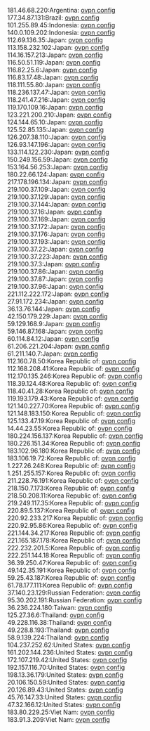 181.46.68.220:Argentina: [ovpn config](vpn/181_46_68_220.ovpn)  
177.34.87.131:Brazil: [ovpn config](vpn/177_34_87_131.ovpn)  
101.255.89.45:Indonesia: [ovpn config](vpn/101_255_89_45.ovpn)  
140.0.109.202:Indonesia: [ovpn config](vpn/140_0_109_202.ovpn)  
112.69.136.35:Japan: [ovpn config](vpn/112_69_136_35.ovpn)  
113.158.232.102:Japan: [ovpn config](vpn/113_158_232_102.ovpn)  
114.16.157.213:Japan: [ovpn config](vpn/114_16_157_213.ovpn)  
116.50.51.119:Japan: [ovpn config](vpn/116_50_51_119.ovpn)  
116.82.25.6:Japan: [ovpn config](vpn/116_82_25_6.ovpn)  
116.83.17.48:Japan: [ovpn config](vpn/116_83_17_48.ovpn)  
118.111.55.80:Japan: [ovpn config](vpn/118_111_55_80.ovpn)  
118.236.137.47:Japan: [ovpn config](vpn/118_236_137_47.ovpn)  
118.241.47.216:Japan: [ovpn config](vpn/118_241_47_216.ovpn)  
119.170.109.16:Japan: [ovpn config](vpn/119_170_109_16.ovpn)  
123.221.200.210:Japan: [ovpn config](vpn/123_221_200_210.ovpn)  
124.144.65.10:Japan: [ovpn config](vpn/124_144_65_10.ovpn)  
125.52.85.135:Japan: [ovpn config](vpn/125_52_85_135.ovpn)  
126.207.38.110:Japan: [ovpn config](vpn/126_207_38_110.ovpn)  
126.93.147.196:Japan: [ovpn config](vpn/126_93_147_196.ovpn)  
133.114.122.230:Japan: [ovpn config](vpn/133_114_122_230.ovpn)  
150.249.156.59:Japan: [ovpn config](vpn/150_249_156_59.ovpn)  
153.164.56.253:Japan: [ovpn config](vpn/153_164_56_253.ovpn)  
180.22.66.124:Japan: [ovpn config](vpn/180_22_66_124.ovpn)  
217.178.196.134:Japan: [ovpn config](vpn/217_178_196_134.ovpn)  
219.100.37.109:Japan: [ovpn config](vpn/219_100_37_109.ovpn)  
219.100.37.129:Japan: [ovpn config](vpn/219_100_37_129.ovpn)  
219.100.37.144:Japan: [ovpn config](vpn/219_100_37_144.ovpn)  
219.100.37.16:Japan: [ovpn config](vpn/219_100_37_16.ovpn)  
219.100.37.169:Japan: [ovpn config](vpn/219_100_37_169.ovpn)  
219.100.37.172:Japan: [ovpn config](vpn/219_100_37_172.ovpn)  
219.100.37.176:Japan: [ovpn config](vpn/219_100_37_176.ovpn)  
219.100.37.193:Japan: [ovpn config](vpn/219_100_37_193.ovpn)  
219.100.37.22:Japan: [ovpn config](vpn/219_100_37_22.ovpn)  
219.100.37.223:Japan: [ovpn config](vpn/219_100_37_223.ovpn)  
219.100.37.3:Japan: [ovpn config](vpn/219_100_37_3.ovpn)  
219.100.37.86:Japan: [ovpn config](vpn/219_100_37_86.ovpn)  
219.100.37.87:Japan: [ovpn config](vpn/219_100_37_87.ovpn)  
219.100.37.96:Japan: [ovpn config](vpn/219_100_37_96.ovpn)  
221.112.222.172:Japan: [ovpn config](vpn/221_112_222_172.ovpn)  
27.91.172.234:Japan: [ovpn config](vpn/27_91_172_234.ovpn)  
36.13.76.144:Japan: [ovpn config](vpn/36_13_76_144.ovpn)  
42.150.179.229:Japan: [ovpn config](vpn/42_150_179_229.ovpn)  
59.129.168.9:Japan: [ovpn config](vpn/59_129_168_9.ovpn)  
59.146.87.168:Japan: [ovpn config](vpn/59_146_87_168.ovpn)  
60.114.84.12:Japan: [ovpn config](vpn/60_114_84_12.ovpn)  
61.206.221.204:Japan: [ovpn config](vpn/61_206_221_204.ovpn)  
61.211.140.7:Japan: [ovpn config](vpn/61_211_140_7.ovpn)  
112.160.78.50:Korea Republic of: [ovpn config](vpn/112_160_78_50.ovpn)  
112.168.208.41:Korea Republic of: [ovpn config](vpn/112_168_208_41.ovpn)  
112.170.135.246:Korea Republic of: [ovpn config](vpn/112_170_135_246.ovpn)  
118.39.124.48:Korea Republic of: [ovpn config](vpn/118_39_124_48.ovpn)  
118.40.41.28:Korea Republic of: [ovpn config](vpn/118_40_41_28.ovpn)  
119.193.179.43:Korea Republic of: [ovpn config](vpn/119_193_179_43.ovpn)  
121.140.227.70:Korea Republic of: [ovpn config](vpn/121_140_227_70.ovpn)  
121.148.183.150:Korea Republic of: [ovpn config](vpn/121_148_183_150.ovpn)  
125.133.47.19:Korea Republic of: [ovpn config](vpn/125_133_47_19.ovpn)  
14.44.23.55:Korea Republic of: [ovpn config](vpn/14_44_23_55.ovpn)  
180.224.156.137:Korea Republic of: [ovpn config](vpn/180_224_156_137.ovpn)  
180.226.151.34:Korea Republic of: [ovpn config](vpn/180_226_151_34.ovpn)  
183.102.96.180:Korea Republic of: [ovpn config](vpn/183_102_96_180.ovpn)  
183.106.19.72:Korea Republic of: [ovpn config](vpn/183_106_19_72.ovpn)  
1.227.26.248:Korea Republic of: [ovpn config](vpn/1_227_26_248.ovpn)  
1.251.255.157:Korea Republic of: [ovpn config](vpn/1_251_255_157.ovpn)  
211.228.76.191:Korea Republic of: [ovpn config](vpn/211_228_76_191.ovpn)  
218.150.7.173:Korea Republic of: [ovpn config](vpn/218_150_7_173.ovpn)  
218.50.208.11:Korea Republic of: [ovpn config](vpn/218_50_208_11.ovpn)  
219.249.117.35:Korea Republic of: [ovpn config](vpn/219_249_117_35.ovpn)  
220.89.5.137:Korea Republic of: [ovpn config](vpn/220_89_5_137.ovpn)  
220.92.233.217:Korea Republic of: [ovpn config](vpn/220_92_233_217.ovpn)  
220.92.95.86:Korea Republic of: [ovpn config](vpn/220_92_95_86.ovpn)  
221.144.34.217:Korea Republic of: [ovpn config](vpn/221_144_34_217.ovpn)  
221.165.187.178:Korea Republic of: [ovpn config](vpn/221_165_187_178.ovpn)  
222.232.201.5:Korea Republic of: [ovpn config](vpn/222_232_201_5.ovpn)  
222.251.144.18:Korea Republic of: [ovpn config](vpn/222_251_144_18.ovpn)  
36.39.250.47:Korea Republic of: [ovpn config](vpn/36_39_250_47.ovpn)  
49.142.35.191:Korea Republic of: [ovpn config](vpn/49_142_35_191.ovpn)  
59.25.43.187:Korea Republic of: [ovpn config](vpn/59_25_43_187.ovpn)  
61.78.177.111:Korea Republic of: [ovpn config](vpn/61_78_177_111.ovpn)  
37.140.23.129:Russian Federation: [ovpn config](vpn/37_140_23_129.ovpn)  
95.30.202.191:Russian Federation: [ovpn config](vpn/95_30_202_191.ovpn)  
36.236.224.180:Taiwan: [ovpn config](vpn/36_236_224_180.ovpn)  
125.27.36.6:Thailand: [ovpn config](vpn/125_27_36_6.ovpn)  
49.228.116.38:Thailand: [ovpn config](vpn/49_228_116_38.ovpn)  
49.228.8.193:Thailand: [ovpn config](vpn/49_228_8_193.ovpn)  
58.9.139.224:Thailand: [ovpn config](vpn/58_9_139_224.ovpn)  
104.237.252.62:United States: [ovpn config](vpn/104_237_252_62.ovpn)  
161.202.144.236:United States: [ovpn config](vpn/161_202_144_236.ovpn)  
172.107.219.42:United States: [ovpn config](vpn/172_107_219_42.ovpn)  
192.157.116.70:United States: [ovpn config](vpn/192_157_116_70.ovpn)  
198.13.36.179:United States: [ovpn config](vpn/198_13_36_179.ovpn)  
20.106.150.59:United States: [ovpn config](vpn/20_106_150_59.ovpn)  
20.126.89.43:United States: [ovpn config](vpn/20_126_89_43.ovpn)  
45.76.147.33:United States: [ovpn config](vpn/45_76_147_33.ovpn)  
47.32.166.12:United States: [ovpn config](vpn/47_32_166_12.ovpn)  
183.80.229.25:Viet Nam: [ovpn config](vpn/183_80_229_25.ovpn)  
183.91.3.209:Viet Nam: [ovpn config](vpn/183_91_3_209.ovpn)  

